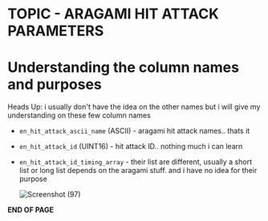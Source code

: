 # TOPIC - ARAGAMI HIT ATTACK PARAMETERS

# Understanding the column names and purposes
Heads Up: i usually don't have the idea on the other names but i will give my understanding on these few column names

- `en_hit_attack_ascii_name` (ASCII) - aragami hit attack names.. thats it
- `en_hit_attack_id` (UINT16) - hit attack ID.. nothing much i can learn
- `en_hit_attack_id_timing_array` - their list are different, usually a short list or long list depends on the aragami stuff. and i have no idea for their purpose

  ![Screenshot (97)](https://github.com/nachotacos69/WikiEater/assets/99103531/ebb8784b-31b3-4e5d-ba6b-66b85879d776)

**END OF PAGE**
